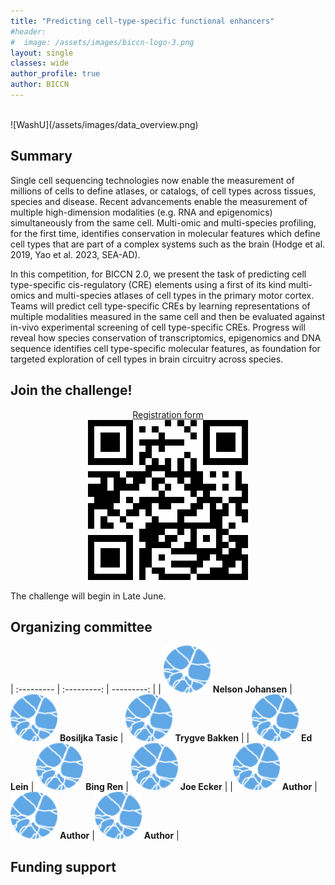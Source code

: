 ```yaml
---
title: "Predicting cell-type-specific functional enhancers"
#header:
#  image: /assets/images/biccn-logo-3.png
layout: single
classes: wide
author_profile: true
author: BICCN
---
```


<br>
![WashU](/assets/images/data_overview.png)

## Summary

Single cell sequencing technologies now enable the measurement of millions of cells to define atlases, or catalogs, of cell types across tissues, species and disease. Recent advancements enable the measurement of multiple high-dimension modalities (e.g. RNA and epigenomics) simultaneously from the same cell. Multi-omic and multi-species profiling, for the first time, identifies conservation in molecular features which define cell types that are part of a complex systems such as the brain (Hodge et al. 2019, Yao et al. 2023, SEA-AD). 

In this competition, for BICCN 2.0, we present the task of predicting cell type-specific cis-regulatory (CRE) elements using a first of its kind multi-omics and multi-species atlases of cell types in the primary motor cortex. Teams will predict cell type-specific CREs by learning representations of multiple modalities measured in the same cell and then be evaluated against in-vivo experimental screening of cell type-specific CREs. Progress will reveal how species conservation of transcriptomics, epigenomics and DNA sequence identifies cell type-specific molecular features, as foundation for targeted exploration of cell types in brain circuitry across species.

## Join the challenge!
<p align="center">
  <a href="https://biccnchalleng.paperform.co">Registration form</a>
  <br>
  <img src="/assets/qr_code/registration.png">
</p>

The challenge will begin in Late June.

## Organizing committee
| :---------         |     :---------:      |          ---------: |
| <img width="75" alt="" src="/assets/images/biccn-logo-white.png">  **Nelson Johansen** | <img width="75" alt="" src="/assets/images/biccn-logo-white.png"> **Bosiljka Tasic** | <img width="75" alt="" src="/assets/images/biccn-logo-white.png"> **Trygve Bakken** |
| <img width="75" alt="" src="/assets/images/biccn-logo-white.png"> **Ed Lein** |  <img width="75" alt="" src="/assets/images/biccn-logo-white.png"> **Bing Ren** | <img width="75" alt="" src="/assets/images/biccn-logo-white.png"> **Joe Ecker** |
|<img width="75" alt="" src="/assets/images/biccn-logo-white.png"> **Author** |  <img width="75" alt="" src="/assets/images/biccn-logo-white.png"> **Author** |<img width="75" alt="" src="/assets/images/biccn-logo-white.png"> **Author** |


## Funding support

